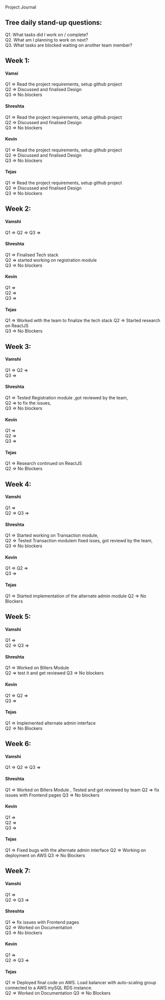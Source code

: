 Project Journal

 ## Tree daily stand-up questions:
  Q1. What tasks did I work on / complete?   
  Q2. What am I planning to work on next?   
  Q3. What tasks are blocked waiting on another team member?  
    
## Week 1:


#### Vamsi
  Q1 => Read the project requirements, setup github project    
  Q2 =>  Discussed and finalised Design    
  Q3 => No blockers     
    
#### Shreshta
  Q1 => Read the project requirements, setup github project    
  Q2 => Discussed and finalised Design      
  Q3 => No blockers  

#### Kevin
  Q1 => Read the project requirements, setup github project    
  Q2 => Discussed and finalised Design      
  Q3 => No blockers   

#### Tejas
  Q1 => Read the project requirements, setup github project    
  Q2 => Discussed and finalised Design      
  Q3 => No blockers   
    
## Week 2:


#### Vamshi
  Q1 =>
  Q2 =>
  Q3 =>     
    
#### Shreshta
  Q1 => Finalised Tech stack   
  Q2 => started working on registration module     
  Q3 => No blockers  

#### Kevin
  Q1 =>   
  Q2 =>      
  Q3 => 

#### Tejas
  Q1 => Worked with the team to finalize the tech stack
  Q2 => Started research on ReactJS   
  Q3 => No Blockers


## Week 3:


#### Vamshi
  Q1 => 
  Q2 =>    
  Q3 =>    
    
#### Shreshta
  Q1 => Tested Registration module ,got reviewed by the team,   
  Q2 =>  to fix the issues,       
  Q3 => No blockers  

#### Kevin
  Q1 =>  
  Q2 =>      
  Q3 => 

#### Tejas
  Q1 =>  Research continued on ReactJS  
  Q2 => No Blockers
  

  ## Week 4:


#### Vamshi
  Q1 =>    
  Q2 => 
  Q3 =>     
    
#### Shreshta
  Q1 => Started working on Transaction module,   
  Q2 => Tested Transaction modulem fixed isses, got reviewd by the team,   
  Q3 => No blockers  

#### Kevin
  Q1 => 
  Q2 =>    
  Q3 =>    

#### Tejas
  Q1 => Started implementation of the alternate admin module
  Q2 => No Blockers
  

  ## Week 5:


#### Vamshi
  Q1 =>   
  Q2 => 
  Q3 =>     
    
#### Shreshta
  Q1 => Worked on Billers Module   
  Q2 => test it and get reviewed
  Q3 => No blockers  

#### Kevin
  Q1 => 
  Q2 =>   
  Q3 => 

#### Tejas
  Q1 => Implemented alternate admin interface  
  Q2 => No Blockers    
  


## Week 6:


#### Vamshi
  Q1 => 
  Q2 => 
  Q3 =>   
    
#### Shreshta
  Q1 => Worked on Billers Module  , Tested and got reviewed by team 
  Q2 => fix issues with Frontend pages 
  Q3 => No blockers  

#### Kevin
  Q1 =>   
  Q2 =>      
  Q3 => 

#### Tejas
  Q1 =>   Fixed bugs with the alternate admin interface 
  Q2 =>   Working on deployment on AWS
  Q3 =>  No Blockers


## Week 7:

#### Vamshi
  Q1 =>     
  Q2 => 
  Q3 => 
    
#### Shreshta
  Q1 => fix issues with Frontend pages    
  Q2 => Worked on Documentation    
  Q3 => No blockers  

#### Kevin
  Q1 =>   
  Q2 => 
  Q3 =>  

#### Tejas
  Q1 => Deployed final code on AWS. Load balancer with auto-scaling group connected to a AWS mySQL RDS instance.   
  Q2 => Worked on Documentation
  Q3 => No Blockers


